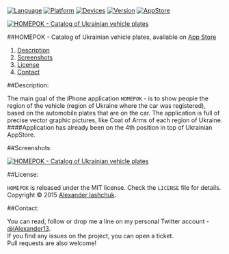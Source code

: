 [![Language](https://img.shields.io/badge/Swift-3.0-orange.svg?style=flat)](#)
[![Platform](https://img.shields.io/badge/iOS-9.3-lightgray.svg?style=flat)](#)
[![Devices](https://img.shields.io/badge/Devices-iPhone_and_iPad-green.svg?style=flat)](#)
[![Version](https://img.shields.io/badge/App_version-1.9.1-blue.svg?style=flat)](#)
[![AppStore](https://img.shields.io/badge/App_Store-Free-brightgreen.svg?style=flat)](https://ialexander.me/2e3Zxeh)

[![HOMEPOK - Catalog of Ukrainian vehicle plates](https://raw.githubusercontent.com/iAlexander/Homepok/master/Header.jpg)](https://ialexander.me/2e3Zxeh)

##HOMEPOK - Catalog of Ukrainian vehicle plates, available on <a href="https://ialexander.me/2e3Zxeh">App Store</a>
1. [Description](#description)
2. [Screenshots](#screenshots)
3. [License](#license)
4. [Contact](#contact)

##<a name="description">Description:</a>

The main goal of the iPhone application ```HOMEPOK``` - is to show people the region of the vehicle (region of Ukraine where the car was registered), based on the automobile plates that are on the car. The application is full of precise vector graphic pictures, like Coat of Arms of each region of Ukraine.
####Application has already been on the 4th position in top of Ukrainian AppStore.

##<a name="screenshots">Screenshots:</a>

[![HOMEPOK - Catalog of Ukrainian vehicle plates](https://raw.githubusercontent.com/iAlexander/Homepok/master/Screenshots.jpg)](https://ialexander.me/2e3Zxeh)

##<a name="license">License:</a>

```HOMEPOK``` is released under the MIT license. Check the ```LICENSE``` file for details.  
Copyright © 2015 <a href="https://iashchuk.com">Alexander Iashchuk</a>.

##<a name="contact">Contact:</a>

You can read, follow or drop me a line on my personal Twitter account - [@iAlexander13](https://twitter.com/iAlexander13).  
If you find any issues on the project, you can open a ticket.  
Pull requests are also welcome!
